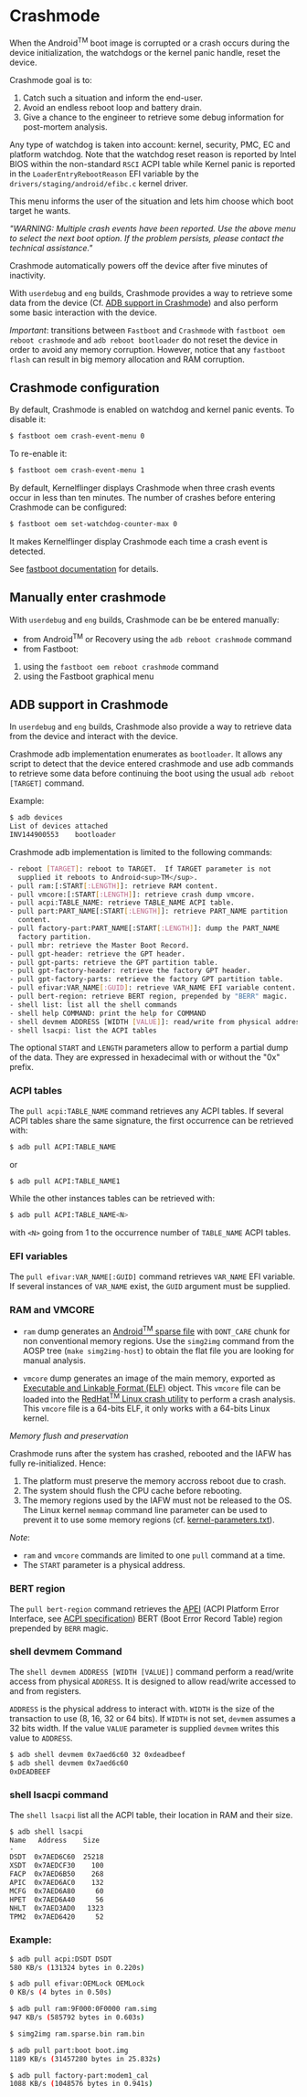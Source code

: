 Crashmode
=========

When the Android<sup>TM</sup> boot image is corrupted or a crash
occurs during the device initialization, the watchdogs or the kernel
panic handle, reset the device.

Crashmode goal is to:

1. Catch such a situation and inform the end-user.
2. Avoid an endless reboot loop and battery drain.
3. Give a chance to the engineer to retrieve some debug information
   for post-mortem analysis.

Any type of watchdog is taken into account: kernel, security, PMC, EC
and platform watchdog.  Note that the watchdog reset reason is
reported by Intel BIOS within the non-standard `RSCI` ACPI table while
Kernel panic is reported in the `LoaderEntryRebootReason` EFI variable
by the `drivers/staging/android/efibc.c` kernel driver.

This menu informs the user of the situation and lets him choose which
boot target he wants.

*"WARNING: Multiple crash events have been reported. Use the above menu
to select the next boot option. If the problem persists, please
contact the technical assistance."*

Crashmode automatically powers off the device after five minutes
of inactivity.

With `userdebug` and `eng` builds, Crashmode provides a way to
retrieve some data from the device (Cf.
[ADB support in Crashmode](#adb-support-in-crashmode)) and also
perform some basic interaction with the device.

*Important*: transitions between `Fastboot` and `Crashmode` with
`fastboot oem reboot crashmode` and `adb reboot bootloader` do not
reset the device in order to avoid any memory corruption.  However,
notice that any `fastboot flash` can result in big memory allocation
and RAM corruption.

Crashmode configuration
-----------------------------------------------------

By default, Crashmode is enabled on watchdog and kernel panic events.
To disable it:

```bash
$ fastboot oem crash-event-menu 0
```

To re-enable it:

```bash
$ fastboot oem crash-event-menu 1
```

By default, Kernelflinger displays Crashmode when three crash events
occur in less than ten minutes.  The number of crashes before entering
Crashmode can be configured:

```bash
$ fastboot oem set-watchdog-counter-max 0
```

It makes Kernelflinger display Crashmode each time a crash event is
detected.

See [fastboot documentation](./fastboot.md) for details.

Manually enter crashmode
------------------------

With `userdebug` and `eng` builds, Crashmode can be be entered
manually:

* from Android<sup>TM</sup> or Recovery using the `adb reboot
  crashmode` command
* from Fastboot:

1. using the `fastboot oem reboot crashmode` command
2. using the Fastboot graphical menu

ADB support in Crashmode
------------------------

In `userdebug` and `eng` builds, Crashmode also provide a way to
retrieve data from the device and interact with the device.

Crashmode adb implementation enumerates as `bootloader`.  It allows
any script to detect that the device entered crashmode and use adb
commands to retrieve some data before continuing the boot using the
usual `adb reboot [TARGET]` command.

Example:
```bash
$ adb devices
List of devices attached
INV144900553    bootloader
```

Crashmode adb implementation is limited to the following commands:

```bash
- reboot [TARGET]: reboot to TARGET.  If TARGET parameter is not
  supplied it reboots to Android<sup>TM</sup>.
- pull ram:[:START[:LENGTH]]: retrieve RAM content.
- pull vmcore:[:START[:LENGTH]]: retrieve crash dump vmcore.
- pull acpi:TABLE_NAME: retrieve TABLE_NAME ACPI table.
- pull part:PART_NAME[:START[:LENGTH]]: retrieve PART_NAME partition
  content.
- pull factory-part:PART_NAME[:START[:LENGTH]]: dump the PART_NAME
  factory partition.
- pull mbr: retrieve the Master Boot Record.
- pull gpt-header: retrieve the GPT header.
- pull gpt-parts: retrieve the GPT partition table.
- pull gpt-factory-header: retrieve the factory GPT header.
- pull gpt-factory-parts: retrieve the factory GPT partition table.
- pull efivar:VAR_NAME[:GUID]: retrieve VAR_NAME EFI variable content.
- pull bert-region: retrieve BERT region, prepended by "BERR" magic.
- shell list: list all the shell commands
- shell help COMMAND: print the help for COMMAND
- shell devmem ADDRESS [WIDTH [VALUE]]: read/write from physical address
- shell lsacpi: list the ACPI tables
```

The optional `START` and `LENGTH` parameters allow to perform a
partial dump of the data.  They are expressed in hexadecimal with or
without the "0x" prefix.

### ACPI tables

The `pull acpi:TABLE_NAME` command retrieves any ACPI tables.  If
several ACPI tables share the same signature, the first occurrence can
be retrieved with:

```bash
$ adb pull ACPI:TABLE_NAME
```

or

```bash
$ adb pull ACPI:TABLE_NAME1
```

While the other instances tables can be retrieved with:

```bash
$ adb pull ACPI:TABLE_NAME<N>
```

with `<N>` going from 1 to the occurrence number of `TABLE_NAME` ACPI
tables.

### EFI variables

The `pull efivar:VAR_NAME[:GUID]` command retrieves `VAR_NAME` EFI
variable. If several instances of `VAR_NAME` exist, the `GUID`
argument must be supplied.

### RAM and VMCORE

* `ram` dump generates an
  [Android<sup>TM</sup> sparse file](http://www.2net.co.uk/tutorial/android-sparse-image-format)
  with `DONT_CARE` chunk for non conventional memory regions.  Use the
  `simg2img` command from the AOSP tree (`make simg2img-host`) to
  obtain the flat file you are looking for manual analysis.

* `vmcore` dump generates an image of the main memory, exported as
  [Executable and Linkable Format (ELF)](https://en.wikipedia.org/wiki/Executable_and_Linkable_Format)
  object. This `vmcore` file can be loaded into the
  [RedHat<sup>TM</sup> Linux crash utility](http://people.redhat.com/anderson/crash_whitepaper/)
  to perform a crash analysis.  This `vmcore` file is a 64-bits ELF,
  it only works with a 64-bits Linux kernel.

*Memory flush and preservation*

Crashmode runs after the system has crashed, rebooted and the IAFW has
fully re-initialized.  Hence:

1. The platform must preserve the memory accross reboot due to crash.
2. The system should flush the CPU cache before rebooting.
3. The memory regions used by the IAFW must not be released to the OS.
   The Linux kernel `memmap` command line parameter can be used to
   prevent it to use some memory regions
   (cf. [kernel-parameters.txt](https://www.kernel.org/doc/Documentation/kernel-parameters.txt)).

*Note*:

* `ram` and `vmcore` commands are limited to one `pull` command at a
  time.
* The `START` parameter is a physical address.

### BERT region

The `pull bert-region` command retrieves the
[APEI](https://firmware.intel.com/sites/default/files/resources/A_Tour_beyond_BIOS_Implementing_APEI_with_UEFI_White_Paper.pdf)
(ACPI Platform Error Interface, see
[ACPI specification](http://uefi.org/specifications)) BERT (Boot Error
Record Table) region prepended by `BERR` magic.

### shell devmem Command

The `shell devmem ADDRESS [WIDTH [VALUE]]` command perform a
read/write access from physical `ADDRESS`.  It is designed to allow
read/write accessed to and from registers.

`ADDRESS` is the physical address to interact with.  `WIDTH` is the
size of the transaction to use (8, 16, 32 or 64 bits).  If `WIDTH` is
not set, `devmem` assumes a 32 bits width.  If the value `VALUE`
parameter is supplied `devmem` writes this value to `ADDRESS`.

```bash
$ adb shell devmem 0x7aed6c60 32 0xdeadbeef
$ adb shell devmem 0x7aed6c60
0xDEADBEEF
```

### shell lsacpi command

The `shell lsacpi` list all the ACPI table, their location in RAM and
their size.

```bash
$ adb shell lsacpi
Name   Address    Size
-
DSDT  0x7AED6C60  25218
XSDT  0x7AEDCF30    100
FACP  0x7AED6B50    268
APIC  0x7AED6AC0    132
MCFG  0x7AED6A80     60
HPET  0x7AED6A40     56
NHLT  0x7AED3AD0   1323
TPM2  0x7AED6420     52
```

### Example:

```bash
$ adb pull acpi:DSDT DSDT
580 KB/s (131324 bytes in 0.220s)

$ adb pull efivar:OEMLock OEMLock
0 KB/s (4 bytes in 0.50s)

$ adb pull ram:9F000:0F0000 ram.simg
947 KB/s (585792 bytes in 0.603s)

$ simg2img ram.sparse.bin ram.bin

$ adb pull part:boot boot.img
1189 KB/s (31457280 bytes in 25.832s)

$ adb pull factory-part:modem1_cal
1088 KB/s (1048576 bytes in 0.941s)
```

